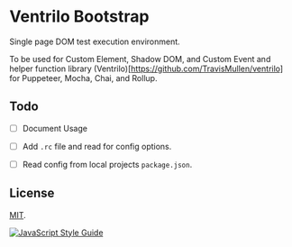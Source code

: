 # Ventrilo Bootstrap

Single page DOM test execution environment. 

To be used for Custom Element, Shadow DOM, and Custom Event and helper function library (Ventrilo)[https://github.com/TravisMullen/ventrilo] for Puppeteer, Mocha, Chai, and Rollup.

## Todo

- [ ] Document Usage
- [ ] Add `.rc` file and read for config options.
- [ ] Read config from local projects `package.json`.


## License

[MIT](LICENSE).


[![JavaScript Style Guide](https://cdn.rawgit.com/standard/standard/master/badge.svg)](https://github.com/standard/standard)
